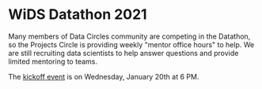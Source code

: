 # WiDS Datathon 2021

Many members of Data Circles community are competing in the Datathon, so the Projects Circle is providing weekly "mentor office hours" to help. We are still recruiting data scientists to help answer questions and provide limited mentoring to teams.  

The [kickoff event](https://www.meetup.com/Seattle-WiDS-Meetup/events/275618975/) is on Wednesday, January 20th at 6 PM. 
